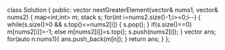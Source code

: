 class Solution {
public:
vector<int> nextGreaterElement(vector<int>& nums1, vector<int>& nums2) {
map<int,int> m;
stack<int> s;
for(int i=nums2.size()-1;i>=0;i--)
{
while(s.size()>0 && s.top()<=nums2[i])
{
s.pop();
}
if(s.size()==0)
m[nums2[i]]=-1;
else
m[nums2[i]]=s.top();
s.push(nums2[i]);
}
vector<int> ans;
for(auto n:nums1){
ans.push_back(m[n]);
}
return ans;
}
};